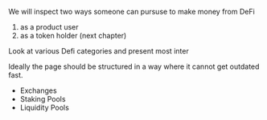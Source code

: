 We will inspect two ways someone can pursuse to make money from DeFi

1. as a product user
2. as a token holder (next chapter)



Look at various Defi categories and present most inter

Ideally the page should be structured in a way where it cannot get outdated fast.

- Exchanges
- Staking Pools
- Liquidity Pools
